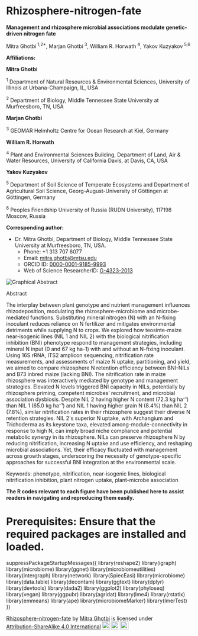 # Rhizosphere-nitrogen-fate

**Management and rhizosphere microbial associations modulate genetic-driven nitrogen fate**

Mitra Ghotbi<sup> 1,2*</sup>, Marjan Ghotbi<sup> 3</sup>, William R. Horwath<sup> 4</sup>, Yakov Kuzyakov<sup> 5,6</sup>

**Affiliations:**

**Mitra Ghotbi**

<sup>1</sup> Department of Natural Resources & Environmental Sciences, University of Illinois at Urbana-Champaign, IL, USA

<sup>2</sup> Department of Biology, Middle Tennessee State University at Murfreesboro, TN, USA


**Marjan Ghotbi**

<sup>3</sup> GEOMAR Helmholtz Centre for Ocean Research at Kiel, Germany


**William R. Horwath**

<sup>4</sup> Plant and Environmental Sciences Building, Department of Land, Air & Water Resources, University of California Davis, at Davis, CA, USA


**Yakov Kuzyakov**

<sup>5</sup> Department of Soil Science of Temperate Ecosystems and Department of Agricultural Soil Science, Georg-August-University of Göttingen at Göttingen, Germany


<sup>6</sup> Peoples Friendship University of Russia (RUDN University), 117198 Moscow, Russia

**Corresponding author:**
- Dr. Mitra Ghotbi, Department of Biology, Middle Tennessee State University at Murfreesboro, TN, USA.
  - Phone: +1 313 707 6077
  - Email: mitra.ghotbi@mtsu.edu
  - ORCID ID: [0000-0001-9185-9993](https://orcid.org/0000-0001-9185-9993)
  - Web of Science ResearcherID: [G-4323-2013](https://publons.com/researcher/G-4323-2013/)



![Graphical Abstract](https://github.com/mghotbi/Rhizosphere-Nitrogen-Fate/blob/Rhizosphere-nitrogen-fate/Graphical%20Abstract.png)



Abstract


The interplay between plant genotype and nutrient management influences rhizodeposition, modulating the rhizosphere-microbiome and microbe-mediated functions. Substituting mineral nitrogen (N) with an N-fixing inoculant reduces reliance on N fertilizer and mitigates environmental detriments while supplying N to crops. We explored how teosinte-maize near-isogenic lines (NIL 1 and NIL 2) with the biological nitrification inhibition (BNI) phenotype respond to management strategies, including mineral N input (0 and 67 kg ha-1) with and without an N-fixing inoculant. Using 16S rRNA, ITS2 amplicon sequencing, nitrification rate measurements, and assessments of maize N uptake, partitioning, and yield, we aimed to compare rhizosphere N retention efficiency between BNI-NILs and B73 inbred maize (lacking BNI). The nitrification rate in maize rhizosphere was interactively mediated by genotype and management strategies. Elevated N levels triggered BNI capacity in NILs, potentially by rhizosphere priming, competent microbes’ recruitment, and microbial association dysbiosis. Despite NIL 2 having higher N content (72.3 kg ha⁻¹) than NIL 1 (65.0 kg ha⁻¹) and NIL 1 having higher grain N (8.4%) than NIL 2 (7.8%), similar nitrification rates in their rhizosphere suggest their diverse N retention strategies. NIL 2's superior N uptake, with Archangium and Trichoderma as its keystone taxa, elevated among-module-connectivity in response to high N, can imply broad niche compliance and potential metabolic synergy in its rhizosphere. NILs can preserve rhizosphere N by reducing nitrification, increasing N uptake and use efficiency, and reshaping microbial associations. Yet, their efficacy fluctuated with management across growth stages, underscoring the necessity of genotype-specific approaches for successful BNI integration at the environmental scale.

 
Keywords: phenotype, nitrification, near-isogenic lines, biological nitrification inhibition, plant nitrogen uptake, plant-microbe association




**The R codes relevant to each figure have been published here to assist readers in navigating and reproducing them easily.**



# Prerequisites: Ensure that the required packages are installed and loaded.

suppressPackageStartupMessages({
  library(reshape2)
  library(igraph)
  library(microbiome)
  library(ggnet)
  library(microbiomeutilities)
  library(intergraph)
  library(network)
  library(SpiecEasi)
  library(microbiome)
  library(data.table)
  library(decontam)
  library(ggtext)
  library(dplyr)
  library(devtools)
  library(dada2)
  library(ggplot2)
  library(phyloseq)
  library(vegan)
  library(ggpubr)
  library(agridat)
  library(lme4)
  library(rstatix)
  library(emmeans)
  library(ape)
  library(microbiomeMarker)
  library(lmerTest)
})


<p xmlns:cc="http://creativecommons.org/ns#" xmlns:dct="http://purl.org/dc/terms/"><a property="dct:title" rel="cc:attributionURL" href="https://github.com/mghotbi/Rhizosphere-Nitrogen-Fate">Rhizosphere-nitrogen-fate</a> by <a rel="cc:attributionURL dct:creator" property="cc:attributionName" href="https://www.linkedin.com/in/mitra-ghotbi-78b34030/">Mitra Ghotbi</a> is licensed under <a href="http://creativecommons.org/licenses/by-sa/4.0/?ref=chooser-v1" target="_blank" rel="license noopener noreferrer" style="display:inline-block;">Attribution-ShareAlike 4.0 International<img style="height:22px!important;margin-left:3px;vertical-align:text-bottom;" src="https://mirrors.creativecommons.org/presskit/icons/cc.svg?ref=chooser-v1"><img style="height:22px!important;margin-left:3px;vertical-align:text-bottom;" src="https://mirrors.creativecommons.org/presskit/icons/by.svg?ref=chooser-v1"><img style="height:22px!important;margin-left:3px;vertical-align:text-bottom;" src="https://mirrors.creativecommons.org/presskit/icons/sa.svg?ref=chooser-v1"></a></p>
